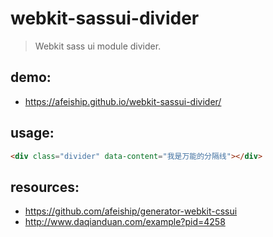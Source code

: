 # webkit-sassui-divider
> Webkit sass ui module divider.

## demo:
+ https://afeiship.github.io/webkit-sassui-divider/

## usage:
```html
<div class="divider" data-content="我是万能的分隔线"></div>
```

## resources:
+ https://github.com/afeiship/generator-webkit-cssui
+ http://www.daqianduan.com/example?pid=4258
